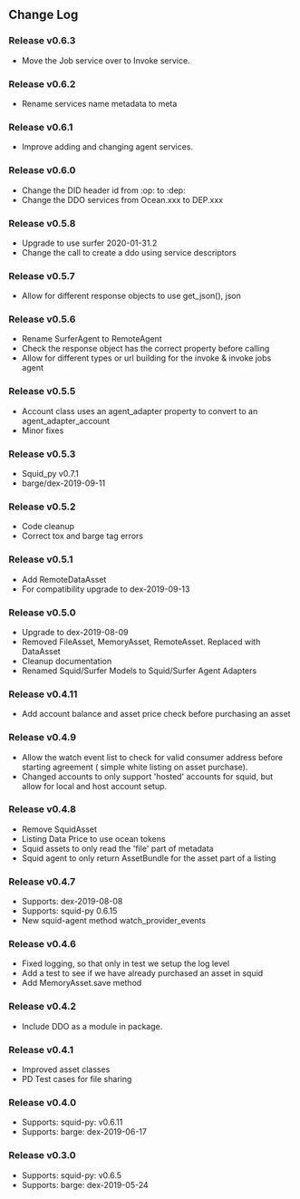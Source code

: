 ## Change Log


### Release v0.6.3

*   Move the Job service over to Invoke service.

### Release v0.6.2

*   Rename services name metadata to meta

### Release v0.6.1

*   Improve adding and changing agent services.

### Release v0.6.0

*   Change the DID header id from :op: to :dep:
*   Change the DDO services from Ocean.xxx to DEP.xxx

### Release v0.5.8

*   Upgrade to use surfer 2020-01-31.2
*   Change the call to create a ddo using service descriptors

### Release v0.5.7

*   Allow for different response objects to use get_json(), json

### Release v0.5.6

*   Rename SurferAgent to RemoteAgent
*   Check the response object has the correct property before calling
*   Allow for different types or url building for the invoke & invoke jobs agent

### Release v0.5.5

*   Account class uses an agent_adapter property to convert to an agent_adapter_account
*   Minor fixes

### Release v0.5.3

*   Squid_py v0.7.1
*   barge/dex-2019-09-11

### Release v0.5.2

*   Code cleanup
*   Correct tox and barge tag errors

### Release v0.5.1

*   Add RemoteDataAsset
*   For compatibility upgrade to dex-2019-09-13

### Release v0.5.0

*   Upgrade to dex-2019-08-09
*   Removed FileAsset, MemoryAsset, RemoteAsset. Replaced with DataAsset
*   Cleanup documentation
*   Renamed Squid/Surfer Models to Squid/Surfer Agent Adapters

### Release v0.4.11

*   Add account balance and asset price check before purchasing an asset

### Release v0.4.9

*   Allow the watch event list to check for valid consumer address before starting agreement ( simple white listing on asset purchase).
*   Changed accounts to only support 'hosted' accounts for squid, but allow for local and host account setup.

### Release v0.4.8

*   Remove SquidAsset
*   Listing Data Price to use ocean tokens
*   Squid assets to only read the 'file' part of metadata
*   Squid agent to only return AssetBundle for the asset part of a listing

### Release v0.4.7

*   Supports: dex-2019-08-08
*   Supports: squid-py 0.6.15
*   New squid-agent method watch_provider_events

### Release v0.4.6

*   Fixed logging, so that only in test we setup the log level
*   Add a test to see if we have already purchased an asset in squid
*   Add MemoryAsset.save method

### Release v0.4.2

*   Include DDO as a module in package.

### Release v0.4.1

*   Improved asset classes
*   PD Test cases for file sharing

### Release v0.4.0

*   Supports: squid-py: v0.6.11
*   Supports: barge: dex-2019-06-17

### Release v0.3.0

*   Supports: squid-py: v0.6.5
*   Supports: barge: dex-2019-05-24
